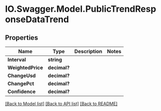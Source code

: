 # IO.Swagger.Model.PublicTrendResponseDataTrend
## Properties

Name | Type | Description | Notes
------------ | ------------- | ------------- | -------------
**Interval** | **string** |  | 
**WeightedPrice** | **decimal?** |  | 
**ChangeUsd** | **decimal?** |  | 
**ChangePct** | **decimal?** |  | 
**Confidence** | **decimal?** |  | 

[[Back to Model list]](../README.md#documentation-for-models) [[Back to API list]](../README.md#documentation-for-api-endpoints) [[Back to README]](../README.md)

